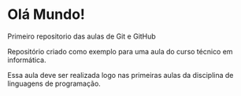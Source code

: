 # Olá Mundo!
 
 Primeiro repositorio das aulas de Git e GitHub

Repositório criado como exemplo para uma aula do curso técnico em informática.

Essa aula deve ser realizada logo nas primeiras aulas  da disciplina de linguagens de programação.
